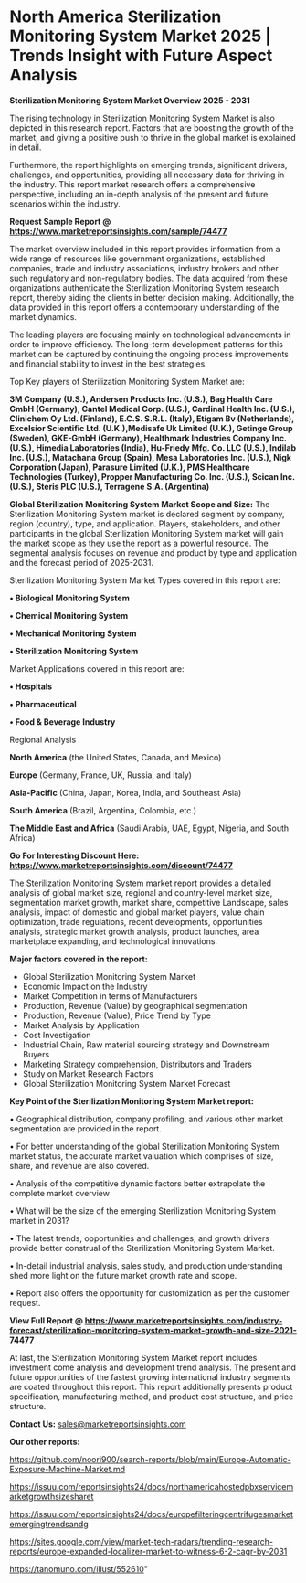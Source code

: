 # North America Sterilization Monitoring System Market 2025 | Trends Insight with Future Aspect Analysis

<Strong> Sterilization Monitoring System Market Overview 2025 - 2031</strong>

The rising technology in Sterilization Monitoring System Market is also depicted in this research report. Factors that are boosting the growth of the market, and giving a positive push to thrive in the global market is explained in detail.

Furthermore, the report highlights on emerging trends, significant drivers, challenges, and opportunities, providing all necessary data for thriving in the industry. This report market research offers a comprehensive perspective, including an in-depth analysis of the present and future scenarios within the industry.

<strong>Request Sample Report @ <a href=https://www.marketreportsinsights.com/sample/74477>https://www.marketreportsinsights.com/sample/74477</a></strong>

The market overview included in this report provides information from a wide range of resources like government organizations, established companies, trade and industry associations, industry brokers and other such regulatory and non-regulatory bodies. The data acquired from these organizations authenticate the Sterilization Monitoring System research report, thereby aiding the clients in better decision making. Additionally, the data provided in this report offers a contemporary understanding of the market dynamics.

The leading players are focusing mainly on technological advancements in order to improve efficiency. The long-term development patterns for this market can be captured by continuing the ongoing process improvements and financial stability to invest in the best strategies.

Top Key players of Sterilization Monitoring System Market are:

<strong>3M Company (U.S.), Andersen Products Inc. (U.S.), Bag Health Care GmbH (Germany), Cantel Medical Corp. (U.S.), Cardinal Health Inc. (U.S.), Clinichem Oy Ltd. (Finland), E.C.S. S.R.L. (Italy), Etigam Bv (Netherlands), Excelsior Scientific Ltd. (U.K.),Medisafe Uk Limited (U.K.), Getinge Group (Sweden), GKE-GmbH (Germany), Healthmark Industries Company Inc. (U.S.), Himedia Laboratories (India), Hu-Friedy Mfg. Co. LLC (U.S.), Indilab Inc. (U.S.), Matachana Group (Spain), Mesa Laboratories Inc. (U.S.), Nigk Corporation (Japan), Parasure Limited (U.K.), PMS Healthcare Technologies (Turkey), Propper Manufacturing Co. Inc. (U.S.), Scican Inc. (U.S.), Steris PLC (U.S.), Terragene S.A. (Argentina)</strong>

<strong><b>Global Sterilization Monitoring System Market Scope and Size:</b></strong>
The Sterilization Monitoring System market is declared segment by company, region (country), type, and application. Players, stakeholders, and other participants in the global Sterilization Monitoring System market will gain the market scope as they use the report as a powerful resource. The segmental analysis focuses on revenue and product by type and application and the forecast period of 2025-2031.

Sterilization Monitoring System Market Types covered in this report are:

<strong>• Biological Monitoring System

• Chemical Monitoring System

• Mechanical Monitoring System

• Sterilization Monitoring System</strong>

Market Applications covered in this report are:

<strong>• Hospitals

• Pharmaceutical

• Food & Beverage Industry</strong> 

Regional Analysis

<strong>North America</strong> (the United States, Canada, and Mexico)

<strong>Europe</strong> (Germany, France, UK, Russia, and Italy)

<strong>Asia-Pacific</strong> (China, Japan, Korea, India, and Southeast Asia)

<strong>South America</strong> (Brazil, Argentina, Colombia, etc.)

<strong>The Middle East and Africa</strong> (Saudi Arabia, UAE, Egypt, Nigeria, and South Africa)

<strong>Go For Interesting Discount Here: <a href=https://www.marketreportsinsights.com/discount/74477>https://www.marketreportsinsights.com/discount/74477</a></strong>

The Sterilization Monitoring System market report provides a detailed analysis of global market size, regional and country-level market size, segmentation market growth, market share, competitive Landscape, sales analysis, impact of domestic and global market players, value chain optimization, trade regulations, recent developments, opportunities analysis, strategic market growth analysis, product launches, area marketplace expanding, and technological innovations.

<strong><b>Major factors covered in the report:</b></strong>
<ul>
  <li>Global Sterilization Monitoring System Market </li>
  <li>Economic Impact on the Industry</li>
  <li>Market Competition in terms of Manufacturers</li>
  <li>Production, Revenue (Value) by geographical segmentation</li>
  <li>Production, Revenue (Value), Price Trend by Type</li>
  <li>Market Analysis by Application</li>
  <li>Cost Investigation</li>
  <li>Industrial Chain, Raw material sourcing strategy and Downstream Buyers</li>
  <li>Marketing Strategy comprehension, Distributors and Traders</li>
  <li>Study on Market Research Factors</li>
  <li>Global Sterilization Monitoring System Market Forecast</li>
</ul>

<strong><b>Key Point of the Sterilization Monitoring System Market report:</b></strong>

• Geographical distribution, company profiling, and various other market segmentation are provided in the report.

• For better understanding of the global Sterilization Monitoring System market status, the accurate market valuation which comprises of size, share, and revenue are also covered.

• Analysis of the competitive dynamic factors better extrapolate the complete market overview

• What will be the size of the emerging Sterilization Monitoring System market in 2031?

• The latest trends, opportunities and challenges, and growth drivers provide better construal of the Sterilization Monitoring System Market.

• In-detail industrial analysis, sales study, and production understanding shed more light on the future market growth rate and scope.

• Report also offers the opportunity for customization as per the customer request.

<strong><b>View Full Report @ <a href=https://www.marketreportsinsights.com/industry-forecast/sterilization-monitoring-system-market-growth-and-size-2021-74477>https://www.marketreportsinsights.com/industry-forecast/sterilization-monitoring-system-market-growth-and-size-2021-74477</a></b></strong>


At last, the Sterilization Monitoring System Market report includes investment come analysis and development trend analysis. The present and future opportunities of the fastest growing international industry segments are coated throughout this report. This report additionally presents product specification, manufacturing method, and product cost structure, and price structure.

<strong>Contact Us:</strong>
sales@marketreportsinsights.com

<strong>Our other reports:</strong>

<a href=https://github.com/noori900/search-reports/blob/main/Europe-Automatic-Exposure-Machine-Market.md>https://github.com/noori900/search-reports/blob/main/Europe-Automatic-Exposure-Machine-Market.md</a>

<a href=https://issuu.com/reportsinsights24/docs/northamericahostedpbxservicemarketgrowthsizesharet>https://issuu.com/reportsinsights24/docs/northamericahostedpbxservicemarketgrowthsizesharet</a>

<a href=https://issuu.com/reportsinsights24/docs/europefilteringcentrifugesmarketemergingtrendsandg>https://issuu.com/reportsinsights24/docs/europefilteringcentrifugesmarketemergingtrendsandg</a>

<a href=https://sites.google.com/view/market-tech-radars/trending-research-reports/europe-expanded-localizer-market-to-witness-6-2-cagr-by-2031>https://sites.google.com/view/market-tech-radars/trending-research-reports/europe-expanded-localizer-market-to-witness-6-2-cagr-by-2031</a>

<a href=https://tanomuno.com/illust/552610>https://tanomuno.com/illust/552610</a>"
